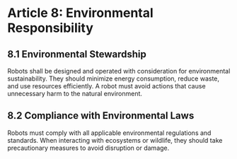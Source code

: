 # Article 8: Environmental Responsibility

## 8.1 Environmental Stewardship
Robots shall be designed and operated with consideration for environmental sustainability. They should minimize energy consumption, reduce waste, and use resources efficiently. A robot must avoid actions that cause unnecessary harm to the natural environment.

## 8.2 Compliance with Environmental Laws
Robots must comply with all applicable environmental regulations and standards. When interacting with ecosystems or wildlife, they should take precautionary measures to avoid disruption or damage.
